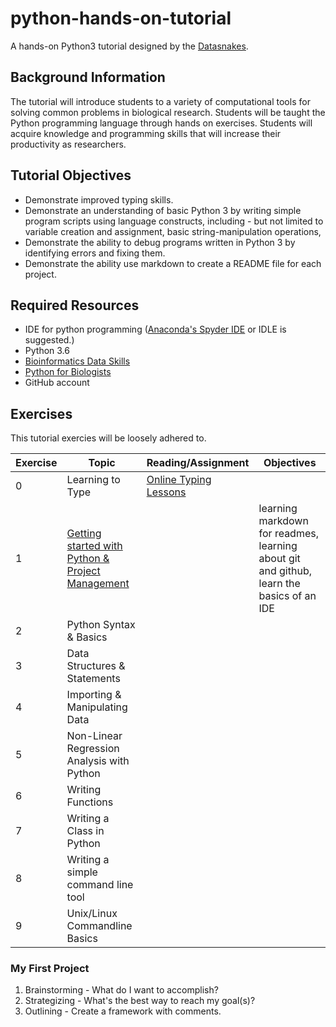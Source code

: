 # python-hands-on-tutorial

A hands-on Python3 tutorial designed by the [Datasnakes](https://github.com/datasnakes).

## Background Information

The tutorial will introduce students to a variety of computational tools for solving common problems in biological research. Students will be taught the Python programming language through hands on exercises. Students will acquire knowledge and programming skills that will increase their productivity as researchers.

## Tutorial Objectives

 - Demonstrate improved typing skills.
 - Demonstrate an understanding of basic Python 3 by writing simple program scripts using language constructs, including - but not limited to variable creation and assignment, basic string-manipulation operations, 
 - Demonstrate the ability to debug programs written in Python 3 by identifying errors and fixing them.
 - Demonstrate the ability use markdown to create a README file for each project.

## Required Resources

 - IDE for python programming ([Anaconda's Spyder IDE]() or IDLE is suggested.)
 - Python 3.6
 - [Bioinformatics Data Skills](https://github.com/datasnakes/python-hands-on-tutorial/blob/master/resources/bioinformatics_data_skills.pdf)
 - [Python for Biologists](https://github.com/datasnakes/python-hands-on-tutorial/blob/master/resources/python_for_biologists.pdf)
 - GitHub account

## Exercises

This tutorial exercies will be loosely adhered to.

| Exercise  |   Topic                                         | Reading/Assignment    | Objectives                                                                               |
|-----------|-------------------------------------------------|-----------------------|------------------------------------------------------------------------------------------|
| 0         |Learning to Type           |[Online Typing Lessons](http://www.typing.com/student/join#5ABEBE34EBE0B) |
| 1         |[Getting started with Python & Project Management](https://github.com/datasnakes/python-hands-on-tutorial/tree/master/exercise_1) |                       | learning markdown for readmes, learning about git and github, learn the basics of an IDE |
| 2         |Python Syntax & Basics                           |                       |
| 3         |Data Structures & Statements                     |                       |
| 4         |Importing & Manipulating Data                    |                       |
| 5         |Non-Linear Regression Analysis with Python       |                       |
| 6         |Writing Functions                                |                       |
| 7         |Writing a Class in Python                        |                       |
| 8         |Writing a simple command line tool               |                       |
| 9         |Unix/Linux Commandline Basics                    |                       |


### My First Project

1. Brainstorming - What do I want to accomplish?
2. Strategizing - What's the best way to reach my goal(s)?
3. Outlining - Create a framework with comments.
